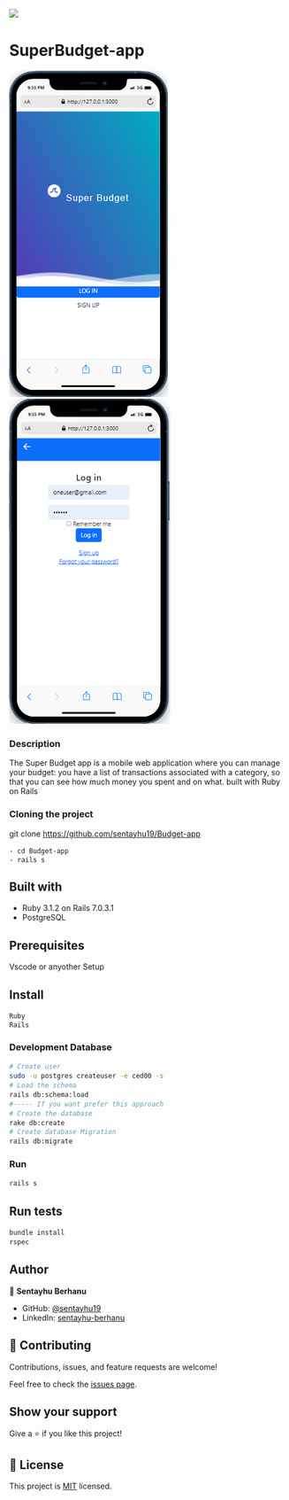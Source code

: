 
![](https://img.shields.io/badge/Microverse-blueviolet)
# SuperBudget-app

![image](https://github.com/sentayhu19/Budget-app/blob/dev/public/mobile001.png)
![image](https://github.com/sentayhu19/Budget-app/blob/dev/public/mobile002.png)


### Description 
The Super Budget app is a mobile web application where you can manage your budget: you have a list of transactions associated with a category, so that you can see how much money you spent and on what. built with Ruby on Rails



### Cloning the project

 git clone https://github.com/sentayhu19/Budget-app <Your-Build-Directory>
``` 
- cd Budget-app
- rails s
```


## Built with
- Ruby 3.1.2 on Rails 7.0.3.1
- PostgreSQL

## Prerequisites

Vscode or anyother
Setup

## Install
    Ruby
    Rails

### Development Database

```sh
# Create user
sudo -u postgres createuser -e ced00 -s
# Load the schema
rails db:schema:load
#----- If you want prefer this approach
# Create the database
rake db:create
# Create database Migration
rails db:migrate
```

### Run

```sh
rails s
```

## Run tests
```sh
bundle install
rspec
```

## Author

👤 **Sentayhu Berhanu**

- GitHub: [@sentayhu19](https://github.com/sentayhu19)
- LinkedIn: [sentayhu-berhanu](https://www.linkedin.com/in/sentayhu-berhanu-6376579a/)

## 🤝 Contributing

Contributions, issues, and feature requests are welcome!

Feel free to check the [issues page](https://github.com/sentayhu19/Budget-app/issues).

## Show your support

Give a ⭐️ if you like this project!

## 📝 License

This project is [MIT](./MIT.md) licensed.
